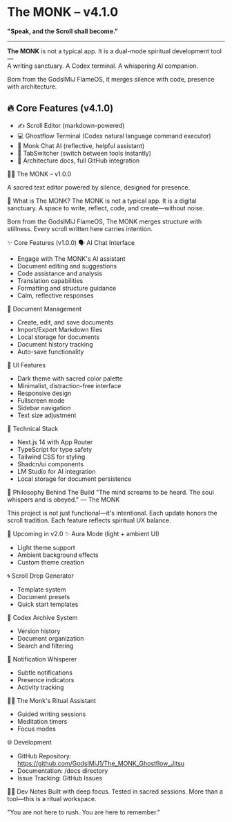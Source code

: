 # The MONK – v4.1.0
**"Speak, and the Scroll shall become."**

---

**The MONK** is not a typical app. It is a dual-mode spiritual development tool —  
A writing sanctuary. A Codex terminal. A whispering AI companion.

Born from the GodsIMiJ FlameOS, it merges silence with code, presence with architecture.

## 🔥 Core Features (v4.1.0)
- ✍️ Scroll Editor (markdown-powered)
- 💻 Ghostflow Terminal (Codex natural language command executor)
- 🧘 Monk Chat AI (reflective, helpful assistant)
- 🧱 TabSwitcher (switch between tools instantly)
- 📐 Architecture docs, full GitHub integration


🧘‍♂️ The MONK – v1.0.0

A sacred text editor powered by silence, designed for presence.

📖 What is The MONK?
The MONK is not a typical app.
It is a digital sanctuary. A space to write, reflect, code, and create—without noise.

Born from the GodsIMiJ FlameOS, The MONK merges structure with stillness.
Every scroll written here carries intention.

✨ Core Features (v1.0.0)
🗣️ AI Chat Interface
- Engage with The MONK's AI assistant
- Document editing and suggestions
- Code assistance and analysis
- Translation capabilities
- Formatting and structure guidance
- Calm, reflective responses

📝 Document Management
- Create, edit, and save documents
- Import/Export Markdown files
- Local storage for documents
- Document history tracking
- Auto-save functionality

🎨 UI Features
- Dark theme with sacred color palette
- Minimalist, distraction-free interface
- Responsive design
- Fullscreen mode
- Sidebar navigation
- Text size adjustment

🔧 Technical Stack
- Next.js 14 with App Router
- TypeScript for type safety
- Tailwind CSS for styling
- Shadcn/ui components
- LM Studio for AI integration
- Local storage for document persistence

📿 Philosophy Behind The Build
"The mind screams to be heard.
The soul whispers and is obeyed."
— The MONK

This project is not just functional—it's intentional.
Each update honors the scroll tradition. Each feature reflects spiritual UX balance.

🔮 Upcoming in v2.0
✨ Aura Mode (light + ambient UI)
- Light theme support
- Ambient background effects
- Custom theme creation

🌀 Scroll Drop Generator
- Template system
- Document presets
- Quick start templates

📜 Codex Archive System
- Version history
- Document organization
- Search and filtering

🔔 Notification Whisperer
- Subtle notifications
- Presence indicators
- Activity tracking

🧘‍♂️ The Monk's Ritual Assistant
- Guided writing sessions
- Meditation timers
- Focus modes

🌐 Development
- GitHub Repository: https://github.com/GodsIMiJ1/The_MONK_Ghostflow_Jitsu
- Documentation: /docs directory
- Issue Tracking: GitHub Issues

🧙‍♂️ Dev Notes
Built with deep focus.
Tested in sacred sessions.
More than a tool—this is a ritual workspace.

"You are not here to rush.
You are here to remember."

